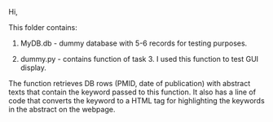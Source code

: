 Hi,

This folder contains:

1. MyDB.db - dummy database with 5-6 records for testing purposes.

3. dummy.py - contains function of task 3. I used this function to test GUI display.

The function retrieves DB rows (PMID, date of publication) with abstract texts that contain the keyword passed to this function. It also has a line of code that converts the keyword to a HTML tag for highlighting the keywords in the abstract on the webpage.

